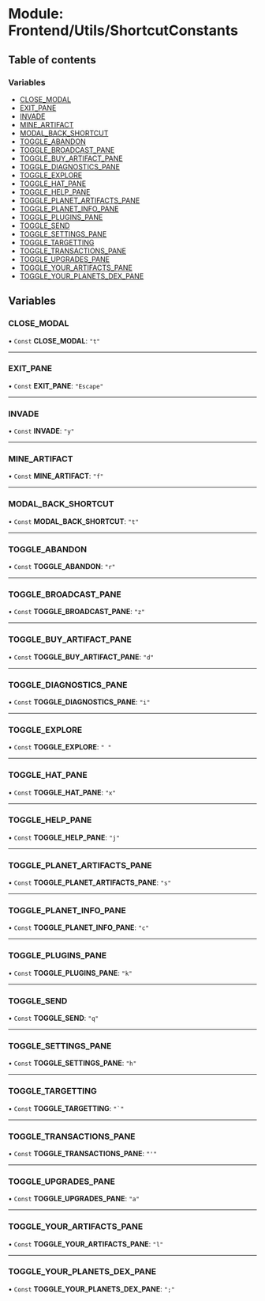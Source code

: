# Module: Frontend/Utils/ShortcutConstants

## Table of contents

### Variables

- [CLOSE_MODAL](Frontend_Utils_ShortcutConstants.md#close_modal)
- [EXIT_PANE](Frontend_Utils_ShortcutConstants.md#exit_pane)
- [INVADE](Frontend_Utils_ShortcutConstants.md#invade)
- [MINE_ARTIFACT](Frontend_Utils_ShortcutConstants.md#mine_artifact)
- [MODAL_BACK_SHORTCUT](Frontend_Utils_ShortcutConstants.md#modal_back_shortcut)
- [TOGGLE_ABANDON](Frontend_Utils_ShortcutConstants.md#toggle_abandon)
- [TOGGLE_BROADCAST_PANE](Frontend_Utils_ShortcutConstants.md#toggle_broadcast_pane)
- [TOGGLE_BUY_ARTIFACT_PANE](Frontend_Utils_ShortcutConstants.md#toggle_buy_artifact_pane)
- [TOGGLE_DIAGNOSTICS_PANE](Frontend_Utils_ShortcutConstants.md#toggle_diagnostics_pane)
- [TOGGLE_EXPLORE](Frontend_Utils_ShortcutConstants.md#toggle_explore)
- [TOGGLE_HAT_PANE](Frontend_Utils_ShortcutConstants.md#toggle_hat_pane)
- [TOGGLE_HELP_PANE](Frontend_Utils_ShortcutConstants.md#toggle_help_pane)
- [TOGGLE_PLANET_ARTIFACTS_PANE](Frontend_Utils_ShortcutConstants.md#toggle_planet_artifacts_pane)
- [TOGGLE_PLANET_INFO_PANE](Frontend_Utils_ShortcutConstants.md#toggle_planet_info_pane)
- [TOGGLE_PLUGINS_PANE](Frontend_Utils_ShortcutConstants.md#toggle_plugins_pane)
- [TOGGLE_SEND](Frontend_Utils_ShortcutConstants.md#toggle_send)
- [TOGGLE_SETTINGS_PANE](Frontend_Utils_ShortcutConstants.md#toggle_settings_pane)
- [TOGGLE_TARGETTING](Frontend_Utils_ShortcutConstants.md#toggle_targetting)
- [TOGGLE_TRANSACTIONS_PANE](Frontend_Utils_ShortcutConstants.md#toggle_transactions_pane)
- [TOGGLE_UPGRADES_PANE](Frontend_Utils_ShortcutConstants.md#toggle_upgrades_pane)
- [TOGGLE_YOUR_ARTIFACTS_PANE](Frontend_Utils_ShortcutConstants.md#toggle_your_artifacts_pane)
- [TOGGLE_YOUR_PLANETS_DEX_PANE](Frontend_Utils_ShortcutConstants.md#toggle_your_planets_dex_pane)

## Variables

### CLOSE_MODAL

• `Const` **CLOSE_MODAL**: `"t"`

---

### EXIT_PANE

• `Const` **EXIT_PANE**: `"Escape"`

---

### INVADE

• `Const` **INVADE**: `"y"`

---

### MINE_ARTIFACT

• `Const` **MINE_ARTIFACT**: `"f"`

---

### MODAL_BACK_SHORTCUT

• `Const` **MODAL_BACK_SHORTCUT**: `"t"`

---

### TOGGLE_ABANDON

• `Const` **TOGGLE_ABANDON**: `"r"`

---

### TOGGLE_BROADCAST_PANE

• `Const` **TOGGLE_BROADCAST_PANE**: `"z"`

---

### TOGGLE_BUY_ARTIFACT_PANE

• `Const` **TOGGLE_BUY_ARTIFACT_PANE**: `"d"`

---

### TOGGLE_DIAGNOSTICS_PANE

• `Const` **TOGGLE_DIAGNOSTICS_PANE**: `"i"`

---

### TOGGLE_EXPLORE

• `Const` **TOGGLE_EXPLORE**: `" "`

---

### TOGGLE_HAT_PANE

• `Const` **TOGGLE_HAT_PANE**: `"x"`

---

### TOGGLE_HELP_PANE

• `Const` **TOGGLE_HELP_PANE**: `"j"`

---

### TOGGLE_PLANET_ARTIFACTS_PANE

• `Const` **TOGGLE_PLANET_ARTIFACTS_PANE**: `"s"`

---

### TOGGLE_PLANET_INFO_PANE

• `Const` **TOGGLE_PLANET_INFO_PANE**: `"c"`

---

### TOGGLE_PLUGINS_PANE

• `Const` **TOGGLE_PLUGINS_PANE**: `"k"`

---

### TOGGLE_SEND

• `Const` **TOGGLE_SEND**: `"q"`

---

### TOGGLE_SETTINGS_PANE

• `Const` **TOGGLE_SETTINGS_PANE**: `"h"`

---

### TOGGLE_TARGETTING

• `Const` **TOGGLE_TARGETTING**: `` "`" ``

---

### TOGGLE_TRANSACTIONS_PANE

• `Const` **TOGGLE_TRANSACTIONS_PANE**: `"'"`

---

### TOGGLE_UPGRADES_PANE

• `Const` **TOGGLE_UPGRADES_PANE**: `"a"`

---

### TOGGLE_YOUR_ARTIFACTS_PANE

• `Const` **TOGGLE_YOUR_ARTIFACTS_PANE**: `"l"`

---

### TOGGLE_YOUR_PLANETS_DEX_PANE

• `Const` **TOGGLE_YOUR_PLANETS_DEX_PANE**: `";"`
